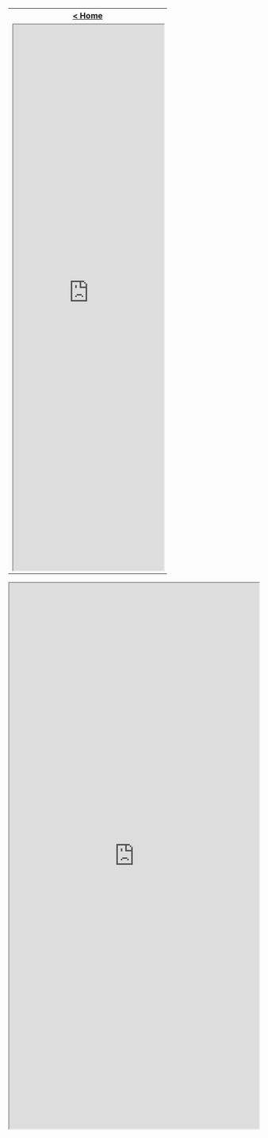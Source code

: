 <table style="width:100%">
  <tr>
    <th><a href="/just-learn-this"> < Home </a></th>
  </tr>
  <tr>
    <td style="width:100%">
        <iframe src="https://cooervo.github.io/Algorithms-DataStructures-BigONotation/index.html" width="100%" height="1100"></iframe>
    </td>
  </tr>
</table>

<iframe src="https://cooervo.github.io/Algorithms-DataStructures-BigONotation/index.html" width="100%" height="1100"></iframe>
